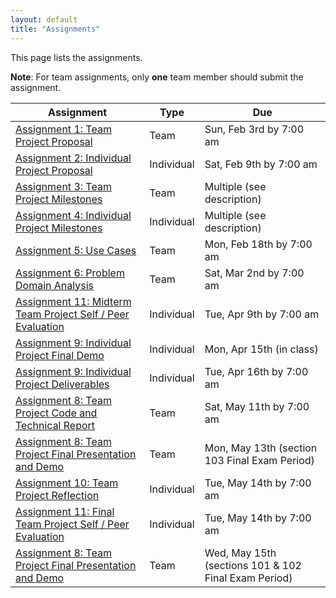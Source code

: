 ```yaml
---
layout: default
title: "Assignments"
---
```


This page lists the assignments.

**Note**: For team assignments, only **one** team member should submit the assignment.

Assignment | Type | Due
---------- | ---- | ---
[Assignment 1: Team Project Proposal](assign01.html) | Team | Sun, Feb 3rd by 7:00 am
[Assignment 2: Individual Project Proposal](assign02.html) | Individual | Sat, Feb 9th by 7:00 am
[Assignment 3: Team Project Milestones](assign03.html) | Team | Multiple (see description)
[Assignment 4: Individual Project Milestones](assign04.html) | Individual | Multiple (see description)
[Assignment 5: Use Cases](assign05.html) | Team | Mon, Feb 18th by 7:00 am
[Assignment 6: Problem Domain Analysis](assign06.html) | Team | Sat, Mar 2nd by 7:00 am
[Assignment 11: Midterm Team Project Self / Peer Evaluation](assign11.html) | Individual | Tue, Apr 9th by 7:00 am
[Assignment 9: Individual Project Final Demo](assign09.html) | Individual | Mon, Apr 15th (in class)
[Assignment 9: Individual Project Deliverables](assign09.html) | Individual | Tue, Apr 16th by 7:00 am
[Assignment 8: Team Project Code and Technical Report](assign08.html) | Team | Sat, May 11th by 7:00 am
[Assignment 8: Team Project Final Presentation and Demo](assign08.html) | Team | Mon, May 13th (section 103 Final Exam Period)
[Assignment 10: Team Project Reflection](assign10.html) | Individual | Tue, May 14th by 7:00 am
[Assignment 11: Final Team Project Self / Peer Evaluation](assign11.html) | Individual | Tue, May 14th by 7:00 am
[Assignment 8: Team Project Final Presentation and Demo](assign08.html) | Team | Wed, May 15th (sections 101 & 102 Final Exam Period)


